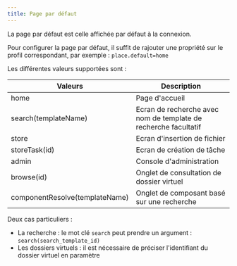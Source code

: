 ```yaml
---
title: Page par défaut
---
```


La page par défaut est celle affichée par défaut à la connexion.


Pour configurer la page par défaut, il suffit de rajouter une propriété sur le profil correspondant, par exemple : ``place.default=home``

Les différentes valeurs supportées sont : 


| Valeurs                          | Description                                                                                 |
|----------------------------------|---------------------------------------------------------------------------------------------|
|home                              | Page d'accueil                                                                              |
|search(templateName)              | Ecran de recherche avec nom de template de recherche facultatif                             |
|store        	                   | Ecran d'insertion de fichier                                                                |
|storeTask(id)        	           | Ecran de création de tâche                                                                  |
|admin       	                   | Console d'administration                                                                    |
|browse(id)                        | Onglet de consultation de dossier virtuel                                                   |
|componentResolve(templateName)    | Onglet de composant basé sur une recherche                                                  |

Deux cas particuliers : 

* La recherche : le mot clé `search` peut prendre un argument : ``search(search_template_id)``
* Les dossiers virtuels : il est nécessaire de préciser l'identifiant du dossier virtuel en paramètre